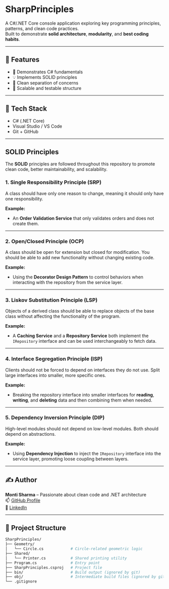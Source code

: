 # SharpPrinciples

A C#/.NET Core console application exploring key programming principles, patterns, and clean code practices.  
Built to demonstrate **solid architecture**, **modularity**, and **best coding habits**.

---

## 🚀 Features

- 📌 Demonstrates C# fundamentals
- 💡 Implements SOLID principles
- 🔁 Clean separation of concerns
- 🧪 Scalable and testable structure

---

## 🧱 Tech Stack

- C# (.NET Core)
- Visual Studio / VS Code
- Git + GitHub

---
## **SOLID Principles**

The **SOLID** principles are followed throughout this repository to promote clean code, better maintainability, and scalability.

### **1. Single Responsibility Principle (SRP)**
A class should have only one reason to change, meaning it should only have one responsibility.

**Example:**
- An **Order Validation Service** that only validates orders and does not create them.

---

### **2. Open/Closed Principle (OCP)**
A class should be open for extension but closed for modification. You should be able to add new functionality without changing existing code.

**Example:**
- Using the **Decorator Design Pattern** to control behaviors when interacting with the repository from the service layer.

---

### **3. Liskov Substitution Principle (LSP)**
Objects of a derived class should be able to replace objects of the base class without affecting the functionality of the program.

**Example:**
- A **Caching Service** and a **Repository Service** both implement the `IRepository` interface and can be used interchangeably to fetch data.

---

### **4. Interface Segregation Principle (ISP)**
Clients should not be forced to depend on interfaces they do not use. Split large interfaces into smaller, more specific ones.

**Example:**
- Breaking the repository interface into smaller interfaces for **reading**, **writing**, and **deleting** data and then combining them when needed.

---

### **5. Dependency Inversion Principle (DIP)**
High-level modules should not depend on low-level modules. Both should depend on abstractions.

**Example:**
- Using **Dependency Injection** to inject the `IRepository` interface into the service layer, promoting loose coupling between layers.

---

## ✍️ Author

**Monti Sharma** – Passionate about clean code and .NET architecture  
📫 [GitHub Profile](https://github.com/MontiSharma1999)  
🔗 [LinkedIn](https://www.linkedin.com/in/montisharma/)

---

## 📁 Project Structure

```bash
SharpPrinciples/
├── Geometry/
│   └── Circle.cs            # Circle-related geometric logic
├── Shared/
│   └── Printer.cs           # Shared printing utility
├── Program.cs               # Entry point
├── SharpPrinciples.csproj   # Project file
├── bin/                     # Build output (ignored by git)
├── obj/                     # Intermediate build files (ignored by git)
└── .gitignore

